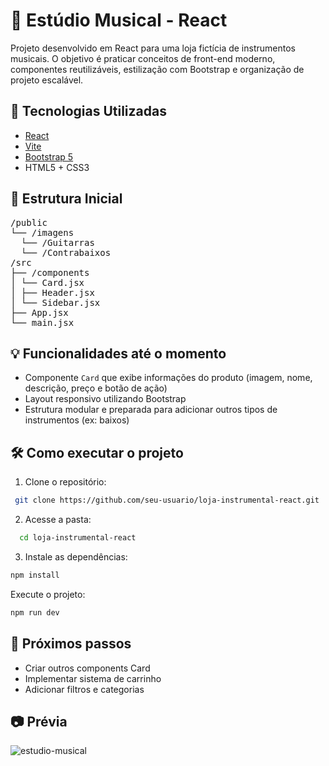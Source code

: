 # 🎸 Estúdio Musical - React

Projeto desenvolvido em React para uma loja fictícia de instrumentos musicais. O objetivo é praticar conceitos de front-end moderno, componentes reutilizáveis, estilização com Bootstrap e organização de projeto escalável.

## 🚀 Tecnologias Utilizadas

- [React](https://reactjs.org/)
- [Vite](https://vitejs.dev/)
- [Bootstrap 5](https://getbootstrap.com/)
- HTML5 + CSS3

## 📁 Estrutura Inicial
<pre>
/public
└── /imagens
  └── /Guitarras
  └── /Contrabaixos
/src
├── /components
│ └── Card.jsx
│ ├── Header.jsx
│ └── Sidebar.jsx
├── App.jsx
└── main.jsx
</pre>


## 💡 Funcionalidades até o momento

- Componente `Card` que exibe informações do produto (imagem, nome, descrição, preço e botão de ação)
- Layout responsivo utilizando Bootstrap
- Estrutura modular e preparada para adicionar outros tipos de instrumentos (ex: baixos)

## 🛠️ Como executar o projeto

1. Clone o repositório:
  ```bash
   git clone https://github.com/seu-usuario/loja-instrumental-react.git
```
2. Acesse a pasta:
  ```bash
    cd loja-instrumental-react
```
3.  Instale as dependências:
  ```bash
  npm install
```
Execute o projeto:
  ```bash
npm run dev
```

## 📌 Próximos passos
- Criar outros components Card
- Implementar sistema de carrinho
- Adicionar filtros e categorias

## 📷 Prévia
![estudio-musical](https://github.com/user-attachments/assets/e9ad10a1-3c48-4615-a5d8-112fd01dc4de)

